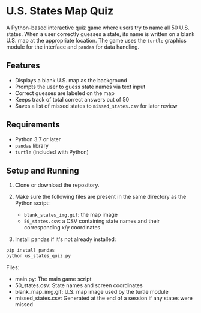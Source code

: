 # U.S. States Map Quiz

A Python-based interactive quiz game where users try to name all 50 U.S. states. When a user correctly guesses a state, its name is written on a blank U.S. map at the appropriate location. The game uses the `turtle` graphics module for the interface and `pandas` for data handling.

## Features

- Displays a blank U.S. map as the background
- Prompts the user to guess state names via text input
- Correct guesses are labeled on the map
- Keeps track of total correct answers out of 50
- Saves a list of missed states to `missed_states.csv` for later review

## Requirements

- Python 3.7 or later
- `pandas` library
- `turtle` (included with Python)

## Setup and Running

1. Clone or download the repository.

2. Make sure the following files are present in the same directory as the Python script:
   - `blank_states_img.gif`: the map image
   - `50_states.csv`: a CSV containing state names and their corresponding x/y coordinates

3. Install pandas if it's not already installed:

```bash
pip install pandas
python us_states_quiz.py
```

Files: 
  - main.py: The main game script
  - 50_states.csv: State names and screen coordinates
  - blank_map_img.gif: U.S. map image used by the turtle module
  - missed_states.csv: Generated at the end of a session if any states were missed
